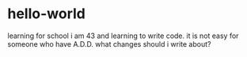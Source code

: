 # hello-world
learning for school
i am 43 and learning to write code. it is not easy for someone who have A.D.D.
what changes should i write about?
